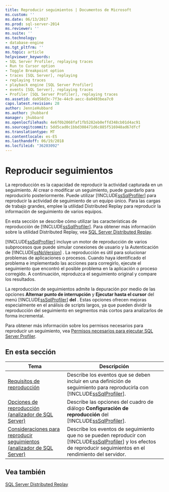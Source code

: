 ```yaml
---
title: Reproducir seguimientos | Documentos de Microsoft
ms.custom: ''
ms.date: 06/13/2017
ms.prod: sql-server-2014
ms.reviewer: ''
ms.suite: ''
ms.technology:
- database-engine
ms.tgt_pltfrm: ''
ms.topic: article
helpviewer_keywords:
- SQL Server Profiler, replaying traces
- Run to Cursor option
- Toggle Breakpoint option
- traces [SQL Server], replaying
- replaying traces
- playback engine [SQL Server Profiler]
- events [SQL Server], replaying traces
- Profiler [SQL Server Profiler], replaying traces
ms.assetid: da958d3c-7f3e-44c9-aecc-8a9493bea7c0
caps.latest.revision: 28
author: JennieHubbard
ms.author: jhubbard
manager: jhubbard
ms.openlocfilehash: 4e6f0b2068faf1fb5282eb0effd348cb01d4ac91
ms.sourcegitcommit: 5dd5cad0c1bbd308471d6c885f516948ad67dfcf
ms.translationtype: MT
ms.contentlocale: es-ES
ms.lasthandoff: 06/19/2018
ms.locfileid: "36203092"
---
```

# <a name="replay-traces"></a>Reproducir seguimientos
  La reproducción es la capacidad de reproducir la actividad capturada en un seguimiento. Al crear o modificar un seguimiento, puede guardarlo para reproducirlo posteriormente. Puede utilizar [!INCLUDE[ssSqlProfiler](../../includes/sssqlprofiler-md.md)] para reproducir la actividad de seguimiento de un equipo único. Para las cargas de trabajo grandes, emplee la utilidad Distributed Replay para reproducir la información de seguimiento de varios equipos.  
  
 En esta sección se describe cómo utilizar las características de reproducción de [!INCLUDE[ssSqlProfiler](../../includes/sssqlprofiler-md.md)]. Para obtener más información sobre la utilidad Distributed Replay, vea [SQL Server Distributed Replay](../distributed-replay/sql-server-distributed-replay.md).  
  
 [!INCLUDE[ssSqlProfiler](../../includes/sssqlprofiler-md.md)] incluye un motor de reproducción de varios subprocesos que puede simular conexiones de usuario y la Autenticación de [!INCLUDE[ssNoVersion](../../includes/ssnoversion-md.md)] . La reproducción es útil para solucionar problemas de aplicaciones o procesos. Cuando haya identificado el problema e implementado las acciones para corregirlo, ejecute el seguimiento que encontró el posible problema en la aplicación o proceso corregido. A continuación, reproduzca el seguimiento original y compare los resultados.  
  
 La reproducción de seguimientos admite la depuración por medio de las opciones **Alternar punto de interrupción** y **Ejecutar hasta el cursor** del menú [!INCLUDE[ssSqlProfiler](../../includes/sssqlprofiler-md.md)] **del** . Estas opciones ofrecen mejoras especialmente en el análisis de scripts largos, ya que pueden dividir la reproducción del seguimiento en segmentos más cortos para analizarlos de forma incremental.  
  
 Para obtener más información sobre los permisos necesarios para reproducir un seguimiento, vea [Permisos necesarios para ejecutar SQL Server Profiler](permissions-required-to-run-sql-server-profiler.md).  
  
## <a name="in-this-section"></a>En esta sección  
  
|Tema|Descripción|  
|-----------|-----------------|  
|[Requisitos de reproducción](replay-requirements.md)|Describe los eventos que se deben incluir en una definición de seguimiento para reproducirla con [!INCLUDE[ssSqlProfiler](../../includes/sssqlprofiler-md.md)].|  
|[Opciones de reproducción &#40;analizador de SQL Server&#41;](replay-options-sql-server-profiler.md)|Describe las opciones del cuadro de diálogo **Configuración de reproducción** del [!INCLUDE[ssSqlProfiler](../../includes/sssqlprofiler-md.md)].|  
|[Consideraciones para reproducir seguimientos &#40;analizador de SQL Server&#41;](considerations-for-replaying-traces-sql-server-profiler.md)|Describe los eventos de seguimiento que no se pueden reproducir con [!INCLUDE[ssSqlProfiler](../../includes/sssqlprofiler-md.md)] y los efectos de reproducir seguimientos en el rendimiento del servidor.|  
  
## <a name="see-also"></a>Vea también  
 [SQL Server Distributed Replay](../distributed-replay/sql-server-distributed-replay.md)  
  
  